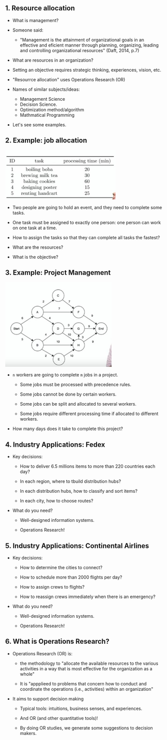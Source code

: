 ## 1. Resource allocation

- What is management?

- Someone said:
    - "Management is the attainment of organizational goals in an effective and eficient manner through planning, organizing, leading and controlling organizational resources" (Daft, 2014, p.7)

- What are resources in an organization?

- Setting an objective requires strategic thinking, experiences, vision, etc.

- "Resourrce allocation" uses Operations Research (OR)

- Names of similar subjects/ideas:
    - Management Science
    - Decision Science.
    - Optimization method/algorithm
    - Mathmatical Programming

- Let's see some examples.

## 2. Example: job allocation 

<img src="./Img/1_1_Motivation_1.jpg">

- Two people are going to hold an event, and they need to complete some tasks.

- One task must be assigned to exactly one person: one person can work on one task at a time.

- How to assign the tasks so that they can complete all tasks the fastest?

- What are the resources?

- What is the objective?

## 3. Example: Project Management

<img src="./Img/1_1_Motivation_2.jpg">

- `n` workers are going to complete `m` jobs in a project.

    - Some jobs must be processed with precedence rules.

    - Some jobs cannot be done by certain workers.

    - Some jobs can be split and allocated to several workers.

    - Some jobs require different processing time if allocated to different workers.

- How many days does it take to complete this project?

## 4. Industry Applications: Fedex

- Key decisions:
    
    - How to deliver 6.5 millions items to more than 220 countries each day?

    - In each region, where to tbuild distribution hubs?

    - In each distribution hubs, how to classify and sort items?

    - In each city, how to choose routes?

- What do you need?

    - Well-designed information systems.

    - Operations Research!

## 5. Industry Applications: Continental Airlines

- Key decisions:
    
    - How to determine the cities to connect?

    - How to schedule more than 2000 flights per day?

    - How to assign crews to flights?

    - How to reassign crews immediately when there is an emergency?

- What do you need?

    - Well-designed information systems.

    - Operations Research!
    
## 6. What is Operations Research?

- Operations Research (OR) is:

    - the methodology to "allocate the available resources to the various activities in a way that is most effective for the organization as a whole"

    - It is "appplieed to problems that concern how to conduct and coordinate the operations (i.e., activities) within an organization"

- It aims to support decision making

    - Typical tools: intuitions, business senses, and experiences.

    - And OR (and other quantitative tools)!

    - By doing OR studies, we generate some suggestions to decision makers.
    